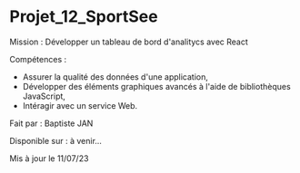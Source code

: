 # Projet_12_SportSee

Mission : Développer un tableau de bord d'analitycs avec React

Compétences :

- Assurer la qualité des données d'une application,
- Développer des éléments graphiques avancés à l'aide de bibliothèques JavaScript,
- Intéragir avec un service Web.

Fait par : Baptiste JAN

Disponible sur : à venir...

Mis à jour le 11/07/23
